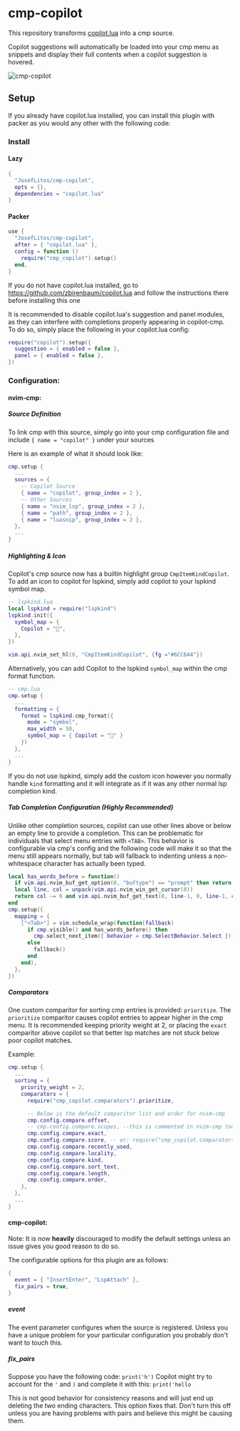 # cmp-copilot

This repository transforms
[copilot.lua](https://github.com/zbirenbaum/copilot.lua) into a cmp source.

Copilot suggestions will automatically be loaded into your cmp menu as snippets
and display their full contents when a copilot suggestion is hovered.

![cmp-copilot](https://user-images.githubusercontent.com/32016110/173933674-9ad85a5a-5ad7-41cd-9fcc-f5a698cc88ae.png)

## Setup

If you already have copilot.lua installed, you can install this plugin with
packer as you would any other with the following code:

### Install

#### Lazy

```lua
{
  "JosefLitos/cmp-copilot",
  opts = {},
  dependencies = "copilot.lua"
}

```

#### Packer

```lua
use {
  "JosefLitos/cmp-copilot",
  after = { "copilot.lua" },
  config = function ()
    require("cmp_copilot").setup()
  end,
}
```

If you do not have copilot.lua installed, go to
https://github.com/zbirenbaum/copilot.lua and follow the instructions there
before installing this one

It is recommended to disable copilot.lua's suggestion and panel modules, as they
can interfere with completions properly appearing in copilot-cmp. To do so,
simply place the following in your copilot.lua config:

```lua
require("copilot").setup({
  suggestion = { enabled = false },
  panel = { enabled = false },
})
```

### Configuration:

#### nvim-cmp:

##### Source Definition

To link cmp with this source, simply go into your cmp configuration file and
include `{ name = "copilot" }` under your sources

Here is an example of what it should look like:

```lua
cmp.setup {
  ...
  sources = {
    -- Copilot Source
    { name = "copilot", group_index = 2 },
    -- Other Sources
    { name = "nvim_lsp", group_index = 2 },
    { name = "path", group_index = 2 },
    { name = "luasnip", group_index = 2 },
  },
  ...
}
```

##### Highlighting & Icon

Copilot's cmp source now has a builtin highlight group `CmpItemKindCopilot`. To
add an icon to copilot for lspkind, simply add copilot to your lspkind symbol
map.

```lua
-- lspkind.lua
local lspkind = require("lspkind")
lspkind.init({
  symbol_map = {
    Copilot = "",
  },
})

vim.api.nvim_set_hl(0, "CmpItemKindCopilot", {fg ="#6CC644"})
```

Alternatively, you can add Copilot to the lspkind `symbol_map` within the cmp
format function.

```lua
-- cmp.lua
cmp.setup {
  ...
  formatting = {
    format = lspkind.cmp_format({
      mode = "symbol",
      max_width = 50,
      symbol_map = { Copilot = "" }
    })
  },
  ...
}
```

If you do not use lspkind, simply add the custom icon however you normally
handle `kind` formatting and it will integrate as if it was any other normal lsp
completion kind.

##### Tab Completion Configuration (Highly Recommended)

Unlike other completion sources, copilot can use other lines above or below an
empty line to provide a completion. This can be problematic for individuals that
select menu entries with `<TAB>`. This behavior is configurable via cmp's config
and the following code will make it so that the menu still appears normally, but
tab will fallback to indenting unless a non-whitespace character has actually
been typed.

```lua
local has_words_before = function()
  if vim.api.nvim_buf_get_option(0, "buftype") == "prompt" then return false end
  local line, col = unpack(vim.api.nvim_win_get_cursor(0))
  return col ~= 0 and vim.api.nvim_buf_get_text(0, line-1, 0, line-1, col, {})[1]:match("^%s*$") == nil
end
cmp.setup({
  mapping = {
    ["<Tab>"] = vim.schedule_wrap(function(fallback)
      if cmp.visible() and has_words_before() then
        cmp.select_next_item({ behavior = cmp.SelectBehavior.Select })
      else
        fallback()
      end
    end),
  },
})
```

##### Comparators

One custom comparitor for sorting cmp entries is provided: `prioritize`. The
`prioritize` comparitor causes copilot entries to appear higher in the cmp menu.
It is recommended keeping priority weight at 2, or placing the `exact`
comparitor above copilot so that better lsp matches are not stuck below poor
copilot matches.

Example:

```lua
cmp.setup {
  ...
  sorting = {
    priority_weight = 2,
    comparators = {
      require("cmp_copilot.comparators").prioritize,

      -- Below is the default comparitor list and order for nvim-cmp
      cmp.config.compare.offset,
      -- cmp.config.compare.scopes, --this is commented in nvim-cmp too
      cmp.config.compare.exact,
      cmp.config.compare.score, -- or: require("cmp_copilot.comparators").score,
      cmp.config.compare.recently_used,
      cmp.config.compare.locality,
      cmp.config.compare.kind,
      cmp.config.compare.sort_text,
      cmp.config.compare.length,
      cmp.config.compare.order,
    },
  },
  ...
}
```

#### cmp-copilot:

Note: It is now **heavily** discouraged to modify the default settings unless an
issue gives you good reason to do so.

The configurable options for this plugin are as follows:

```lua
{
  event = { "InsertEnter", "LspAttach" },
  fix_pairs = true,
}
```

##### event

The event parameter configures when the source is registered. Unless you have a
unique problem for your particular configuration you probably don't want to
touch this.

##### fix_pairs

Suppose you have the following code: `print('h')` Copilot might try to account
for the `'` and `)` and complete it with this: `print('hello`

This is not good behavior for consistency reasons and will just end up deleting
the two ending characters. This option fixes that. Don't turn this off unless
you are having problems with pairs and believe this might be causing them.
